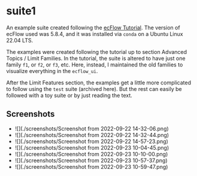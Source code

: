# suite1

An example suite created following the [ecFlow Tutorial](https://confluence.ecmwf.int/display/ECFLOW/Tutorial).
The version of ecFlow used was 5.8.4, and it was installed via `conda` on a Ubuntu Linux 22.04 LTS.

The examples were created following the tutorial up to section Advanced Topics / Limit Families.
In the tutorial, the suite is altered to have just one family `f1`, or `f2`, or `f3`, etc.
Here, instead, I maintained the old families to visualize everything in the `ecflow_ui`.

After the Limit Features section, the examples get a little more complicated to follow using the
`test` suite (archived here). But the rest can easily be followed with a toy suite or by just
reading the text.

## Screenshots

- ![](./screenshots/Screenshot from 2022-09-22 14-32-06.png)
- ![](./screenshots/Screenshot from 2022-09-22 14-32-44.png)
- ![](./screenshots/Screenshot from 2022-09-22 14-57-23.png)
- ![](./screenshots/Screenshot from 2022-09-23 10-04-45.png)
- ![](./screenshots/Screenshot from 2022-09-23 10-10-00.png)
- ![](./screenshots/Screenshot from 2022-09-23 10-57-37.png)
- ![](./screenshots/Screenshot from 2022-09-23 10-59-47.png)

